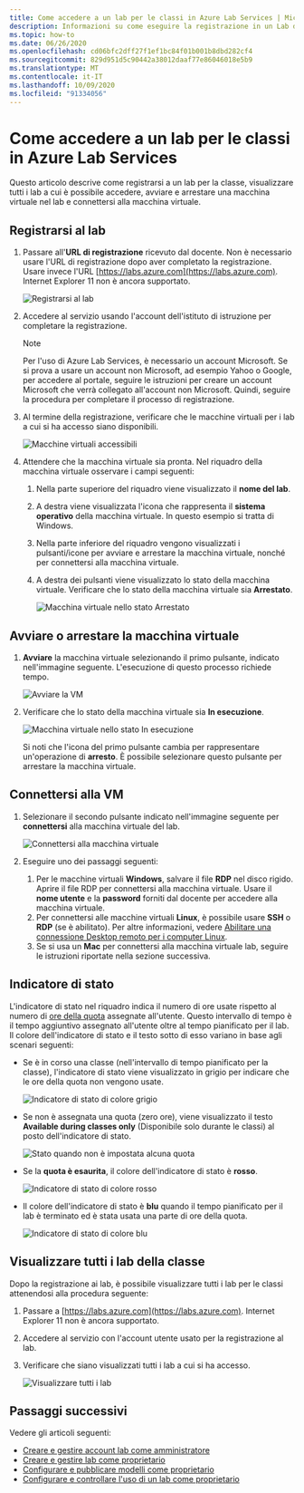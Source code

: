 ```yaml
---
title: Come accedere a un lab per le classi in Azure Lab Services | Microsoft Docs
description: Informazioni su come eseguire la registrazione in un Lab della classe, visualizzare tutti i Lab a cui è possibile accedere, avviare/arrestare una macchina virtuale nel Lab e connettersi alla macchina virtuale.
ms.topic: how-to
ms.date: 06/26/2020
ms.openlocfilehash: cd06bfc2dff27f1ef1bc84f01b001b8dbd282cf4
ms.sourcegitcommit: 829d951d5c90442a38012daaf77e86046018e5b9
ms.translationtype: MT
ms.contentlocale: it-IT
ms.lasthandoff: 10/09/2020
ms.locfileid: "91334056"
---
```

# <a name="how-to-access-a-classroom-lab-in-azure-lab-services"></a>Come accedere a un lab per le classi in Azure Lab Services
Questo articolo descrive come registrarsi a un lab per la classe, visualizzare tutti i lab a cui è possibile accedere, avviare e arrestare una macchina virtuale nel lab e connettersi alla macchina virtuale. 

## <a name="register-to-the-lab"></a>Registrarsi al lab

1. Passare all'**URL di registrazione** ricevuto dal docente. Non è necessario usare l'URL di registrazione dopo aver completato la registrazione. Usare invece l'URL [https://labs.azure.com](https://labs.azure.com). Internet Explorer 11 non è ancora supportato. 

    ![Registrarsi al lab](./media/tutorial-connect-vm-in-classroom-lab/register-lab.png)
1. Accedere al servizio usando l'account dell'istituto di istruzione per completare la registrazione. 

    > [!NOTE]
    > Per l'uso di Azure Lab Services, è necessario un account Microsoft. Se si prova a usare un account non Microsoft, ad esempio Yahoo o Google, per accedere al portale, seguire le istruzioni per creare un account Microsoft che verrà collegato all'account non Microsoft. Quindi, seguire la procedura per completare il processo di registrazione. 
1. Al termine della registrazione, verificare che le macchine virtuali per i lab a cui si ha accesso siano disponibili. 

    ![Macchine virtuali accessibili](./media/tutorial-connect-vm-in-classroom-lab/accessible-vms.png)
1. Attendere che la macchina virtuale sia pronta. Nel riquadro della macchina virtuale osservare i campi seguenti:
    1. Nella parte superiore del riquadro viene visualizzato il **nome del lab**.
    1. A destra viene visualizzata l'icona che rappresenta il **sistema operativo** della macchina virtuale. In questo esempio si tratta di Windows. 
    1. Nella parte inferiore del riquadro vengono visualizzati i pulsanti/icone per avviare e arrestare la macchina virtuale, nonché per connettersi alla macchina virtuale. 
    1. A destra dei pulsanti viene visualizzato lo stato della macchina virtuale. Verificare che lo stato della macchina virtuale sia **Arrestato**.

        ![Macchina virtuale nello stato Arrestato](./media/tutorial-connect-vm-in-classroom-lab/vm-in-stopped-state.png)

## <a name="start-or-stop-the-vm"></a>Avviare o arrestare la macchina virtuale
1. **Avviare** la macchina virtuale selezionando il primo pulsante, indicato nell'immagine seguente. L'esecuzione di questo processo richiede tempo.  

    ![Avviare la VM](./media/tutorial-connect-vm-in-classroom-lab/start-vm.png)
4. Verificare che lo stato della macchina virtuale sia **In esecuzione**. 

    ![Macchina virtuale nello stato In esecuzione](./media/tutorial-connect-vm-in-classroom-lab/vm-running.png)

    Si noti che l'icona del primo pulsante cambia per rappresentare un'operazione di **arresto**. È possibile selezionare questo pulsante per arrestare la macchina virtuale. 

## <a name="connect-to-the-vm"></a>Connettersi alla VM

1. Selezionare il secondo pulsante indicato nell'immagine seguente per **connettersi** alla macchina virtuale del lab. 

    ![Connettersi alla macchina virtuale](./media/tutorial-connect-vm-in-classroom-lab/connect-vm.png)
2. Eseguire uno dei passaggi seguenti: 
    1. Per le macchine virtuali **Windows**, salvare il file **RDP** nel disco rigido. Aprire il file RDP per connettersi alla macchina virtuale. Usare il **nome utente** e la **password** forniti dal docente per accedere alla macchina virtuale. 
    3. Per connettersi alle macchine virtuali **Linux**, è possibile usare **SSH** o **RDP** (se è abilitato). Per altre informazioni, vedere [Abilitare una connessione Desktop remoto per i computer Linux](how-to-enable-remote-desktop-linux.md). 
    1. Se si usa un **Mac** per connettersi alla macchina virtuale lab, seguire le istruzioni riportate nella sezione successiva. 

## <a name="progress-bar"></a>Indicatore di stato 
L'indicatore di stato nel riquadro indica il numero di ore usate rispetto al numero di [ore della quota](how-to-configure-student-usage.md#set-quotas-for-users) assegnate all'utente. Questo intervallo di tempo è il tempo aggiuntivo assegnato all'utente oltre al tempo pianificato per il lab. Il colore dell'indicatore di stato e il testo sotto di esso variano in base agli scenari seguenti:

- Se è in corso una classe (nell'intervallo di tempo pianificato per la classe), l'indicatore di stato viene visualizzato in grigio per indicare che le ore della quota non vengono usate. 

    ![Indicatore di stato di colore grigio](./media/tutorial-connect-vm-in-classroom-lab/progress-bar-class-in-progress.png)
- Se non è assegnata una quota (zero ore), viene visualizzato il testo **Available during classes only** (Disponibile solo durante le classi) al posto dell'indicatore di stato. 
    
    ![Stato quando non è impostata alcuna quota](./media/tutorial-connect-vm-in-classroom-lab/available-during-class.png)
- Se la **quota è esaurita**, il colore dell'indicatore di stato è **rosso**. 

    ![Indicatore di stato di colore rosso](./media/tutorial-connect-vm-in-classroom-lab/progress-bar-red-color.png)
- Il colore dell'indicatore di stato è **blu** quando il tempo pianificato per il lab è terminato ed è stata usata una parte di ore della quota. 

    ![Indicatore di stato di colore blu](./media/tutorial-connect-vm-in-classroom-lab/progress-bar-blue-color.png)


## <a name="view-all-the-classroom-labs"></a>Visualizzare tutti i lab della classe
Dopo la registrazione ai lab, è possibile visualizzare tutti i lab per le classi attenendosi alla procedura seguente: 

1. Passare a [https://labs.azure.com](https://labs.azure.com). Internet Explorer 11 non è ancora supportato. 
2. Accedere al servizio con l'account utente usato per la registrazione al lab. 
3. Verificare che siano visualizzati tutti i lab a cui si ha accesso. 

    ![Visualizzare tutti i lab](./media/how-to-manage-classroom-labs/all-labs.png)


## <a name="next-steps"></a>Passaggi successivi
Vedere gli articoli seguenti:

- [Creare e gestire account lab come amministratore](how-to-manage-lab-accounts.md)
- [Creare e gestire lab come proprietario](how-to-manage-classroom-labs.md)
- [Configurare e pubblicare modelli come proprietario](how-to-create-manage-template.md)
- [Configurare e controllare l'uso di un lab come proprietario](how-to-configure-student-usage.md)
 